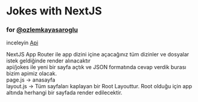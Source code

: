 # Jokes with NextJS
### for [@ozlemkayasaroglu](https://github.com/ozlemkayasaroglu)

inceleyin [Api](/app/api/jokes/route.js)

NextJS App Router ile app dizini içine açacağınız tüm dizinler ve dosyalar istek geldiğinde render alınacaktır <br />
api/jokes ile yeni bir sayfa açtık ve JSON formatında cevap verdik burası bizim apimiz olacak.<br />
page.js -> anasayfa<br />
layout.js -> Tüm sayfaları kaplayan bir Root Layouttur. Root olduğu için app altında herhangi bir sayfada render edilecektir.<br />
